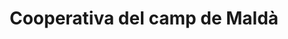 ---
title: "Cooperativa del camp de Maldà"
url: /malda/cooperativa-del-camp-de-malda/
shop: granja
---
